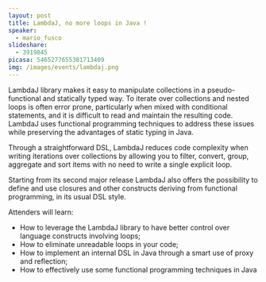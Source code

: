 ```yaml
---
layout: post
title: LambdaJ, no more loops in Java !
speaker: 
  - mario_fusco
slideshare: 
  - 3919845 
picasa: 5465277655381713409
img: /images/events/lambdaj.png
---
```


LambdaJ library makes it easy to manipulate collections in a pseudo-functional and statically typed way. To iterate over collections and nested loops is often error prone, particularly when mixed with conditional statements, and it is difficult to read and maintain the resulting code. LambdaJ uses functional programming techniques to address these issues while preserving the advantages of static typing in Java.

Through a straightforward DSL, LambdaJ reduces code complexity when writing iterations over collections by allowing you to filter, convert, group, aggregate and sort items with no need to write a single explicit loop.

Starting from its second major release LambdaJ also offers the possibility to define and use closures and other constructs deriving from functional programming, in its usual DSL style.

Attenders will learn:
* How to leverage the LambdaJ library to have better control over language constructs involving loops;
* How to eliminate unreadable loops in your code;</li>
* How to implement an internal DSL in Java through a smart use of proxy and reflection;
* How to effectively use some functional programming techniques in Java
